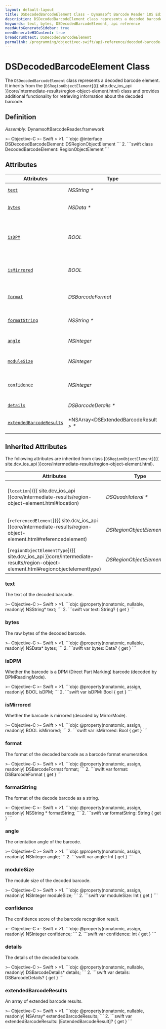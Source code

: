 ```yaml
---
layout: default-layout
title: DSDecodedBarcodeElement Class - Dynamsoft Barcode Reader iOS Edition
description: DSDecodedBarcodeElement class represents a decoded barcode element. It inherits from the DSRegionObjectElement class and provides additional functionality for retrieving information about the decoded barcode.
keywords: text, bytes, DSDecodedBarcodeElement, api reference
needAutoGenerateSidebar: true
needGenerateH3Content: true
breadcrumbText: DSDecodedBarcodeElement
permalink: /programming/objectivec-swift/api-reference/decoded-barcode-element-v10.0.21.html
---
```


# DSDecodedBarcodeElement Class

The `DSDecodedBarcodeElement` class represents a decoded barcode element. It inherits from the [`DSRegionObjectElement`]({{ site.dcv_ios_api }}core/intermediate-results/region-object-element.html) class and provides additional functionality for retrieving information about the decoded barcode.

## Definition

*Assembly:* DynamsoftBarcodeReader.framework

<div class="sample-code-prefix"></div>
>- Objective-C
>- Swift
>
>1. 
```objc
@interface DSDecodedBarcodeElement: DSRegionObjectElement
```
2. 
```swift
class DecodedBarcodeElement: RegionObjectElement
```

## Attributes

| Attributes    | Type | Description |
| ------------- | ---- | ----------- |
| [`text`](#text) | *NSString \** | The text of the decoded barcode. |
| [`bytes`](#bytes) | *NSData \** | The raw bytes of the decoded barcode. |
| [`isDPM`](#isdpm) | *BOOL* |Whether the barcode is a DPM (Direct Part Marking) barcode (decoded by DPMReadingMode). |
| [`isMirrored`](#ismirrored) | *BOOL* |Whether the barcode is mirrored (decoded by MirrorMode). |
| [`format`](#format) | *DSBarcodeFormat* |The format of the decoded barcode as a barcode format enumeration. |
| [`formatString`](#formatstring) | *NSString \** | The format of the decode barcode as a string. |
| [`angle`](#angle) | *NSInteger* |The orientation angle of the barcode. |
| [`moduleSize`](#modulesize) | *NSInteger* |The module size of the decoded barcode. |
| [`confidence`](#confidence) | *NSInteger* |The confidence score of the barcode recognition result. |
| [`details`](#details) | *DSBarcodeDetails \** | The details of the decoded barcode. |
| [`extendedBarcodeResults`](#extendedbarcoderesults) | *NSArray<DSExtendedBarcodeResult *> \** |An array of extended barcode results. |

## Inherited Attributes

The following attributes are inherited from class [`DSRegionObjectElement`]({{ site.dcv_ios_api }}core/intermediate-results/region-object-element.html).

| Attributes | Type | Description |
| ---------- | ---- | ----------- |
| [`location`]({{ site.dcv_ios_api }}core/intermediate-results/region-object-element.html#location) | *DSQuadrilateral \** | The location info of the element that defined in DSQuadrilateral. |
| [`referencedElement`]({{ site.dcv_ios_api }}core/intermediate-results/region-object-element.html#referencedelement) | *DSRegionObjectElement \** | The referenced element that supports the capturing of this element. |
| [`regionObjectElementType`]({{ site.dcv_ios_api }}core/intermediate-results/region-object-element.html#regionobjectelementtype) | *DSRegionObjectElementType* | The type of the element. |

### text

The text of the decoded barcode.

<div class="sample-code-prefix"></div>
>- Objective-C
>- Swift
>
>1. 
```objc
@property(nonatomic, nullable, readonly) NSString* text;
```
2. 
```swift
var text: String? { get }
```

### bytes

The raw bytes of the decoded barcode.

<div class="sample-code-prefix"></div>
>- Objective-C
>- Swift
>
>1. 
```objc
@property(nonatomic, nullable, readonly) NSData* bytes;
```
2. 
```swift
var bytes: Data? { get }
```

### isDPM

Whether the barcode is a DPM (Direct Part Marking) barcode (decoded by DPMReadingMode).

<div class="sample-code-prefix"></div>
>- Objective-C
>- Swift
>
>1. 
```objc
@property(nonatomic, assign, readonly) BOOL isDPM;
```
2. 
```swift
var isDPM: Bool { get }
```

### isMirrored

Whether the barcode is mirrored (decoded by MirrorMode).

<div class="sample-code-prefix"></div>
>- Objective-C
>- Swift
>
>1. 
```objc
@property(nonatomic, assign, readonly) BOOL isMirrored;
```
2. 
```swift
var isMirrored: Bool { get }
```

### format

The format of the decoded barcode as a barcode format enumeration.

<div class="sample-code-prefix"></div>
>- Objective-C
>- Swift
>
>1. 
```objc
@property(nonatomic, assign, readonly) DSBarcodeFormat format;
```
2. 
```swift
var format: DSBarcodeFormat { get }
```

### formatString

The format of the decode barcode as a string.

<div class="sample-code-prefix"></div>
>- Objective-C
>- Swift
>
>1. 
```objc
@property(nonatomic, assign, readonly) NSString * formatString;
```
2. 
```swift
var formatString: String { get }
```

### angle

The orientation angle of the barcode.

<div class="sample-code-prefix"></div>
>- Objective-C
>- Swift
>
>1. 
```objc
@property(nonatomic, assign, readonly) NSInteger angle;
```
2. 
```swift
var angle: Int { get }
```

### moduleSize

The module size of the decoded barcode.

<div class="sample-code-prefix"></div>
>- Objective-C
>- Swift
>
>1. 
```objc
@property(nonatomic, assign, readonly) NSInteger moduleSize;
```
2. 
```swift
var moduleSize: Int { get }
```

### confidence

The confidence score of the barcode recognition result.

<div class="sample-code-prefix"></div>
>- Objective-C
>- Swift
>
>1. 
```objc
@property(nonatomic, assign, readonly) NSInteger confidence;
```
2. 
```swift
var confidence: Int { get }
```

### details

The details of the decoded barcode.

<div class="sample-code-prefix"></div>
>- Objective-C
>- Swift
>
>1. 
```objc
@property(nonatomic, nullable, readonly) DSBarcodeDetails* details;
```
2. 
```swift
var details: DSBarcodeDetails? { get }
```

### extendedBarcodeResults

An array of extended barcode results.

<div class="sample-code-prefix"></div>
>- Objective-C
>- Swift
>
>1. 
```objc
@property(nonatomic, nullable, readonly) NSArray<DSExtendedBarcodeResult *>* extendedBarcodeResults;
```
2. 
```swift
var extendedBarcodeResults: [ExtendedBarcodeResult]? { get }
```
